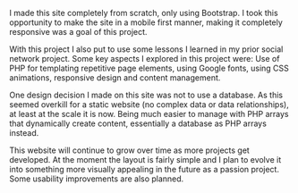 I made this site completely from scratch, only using Bootstrap. I took this opportunity to make the site in a mobile first 
manner, making it completely responsive was a goal of this project.

With this project I also put to use some lessons I learned in my prior social network project. Some key aspects I explored in 
this project were: Use of PHP for templating repetitive page elements, using Google fonts, using CSS animations, responsive 
design and content management.

One design decision I made on this site was not to use a database. As this seemed overkill for a static website 
(no complex data or data relationships), at least at the scale it is now. Being much easier to manage with PHP arrays that 
dynamically create content, essentially a database as PHP arrays instead.

This website will continue to grow over time as more projects get developed. At the moment the layout is fairly simple and I 
plan to evolve it into something more visually appealing in the future as a passion project. Some usability improvements are 
also planned.